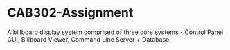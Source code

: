 # CAB302-Assignment
A billboard display system comprised of three core systems - Control Panel GUI, Billboard Viewer, Command Line Server + Database
